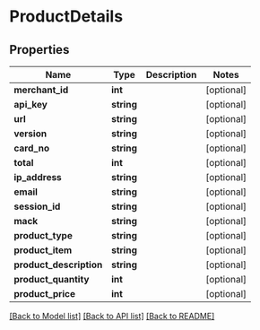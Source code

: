 # ProductDetails

## Properties
Name | Type | Description | Notes
------------ | ------------- | ------------- | -------------
**merchant_id** | **int** |  | [optional] 
**api_key** | **string** |  | [optional] 
**url** | **string** |  | [optional] 
**version** | **string** |  | [optional] 
**card_no** | **string** |  | [optional] 
**total** | **int** |  | [optional] 
**ip_address** | **string** |  | [optional] 
**email** | **string** |  | [optional] 
**session_id** | **string** |  | [optional] 
**mack** | **string** |  | [optional] 
**product_type** | **string** |  | [optional] 
**product_item** | **string** |  | [optional] 
**product_description** | **string** |  | [optional] 
**product_quantity** | **int** |  | [optional] 
**product_price** | **int** |  | [optional] 

[[Back to Model list]](../README.md#documentation-for-models) [[Back to API list]](../README.md#documentation-for-api-endpoints) [[Back to README]](../README.md)


